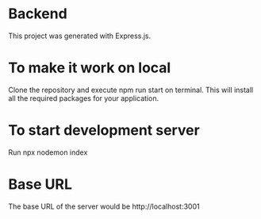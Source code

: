 # Backend
This project was generated with Express.js.

# To make it work on local
Clone the repository and execute npm run start on terminal. This will install all the required packages for your application.

# To start development server
Run npx nodemon index

# Base URL
The base URL of the server would be http://localhost:3001
